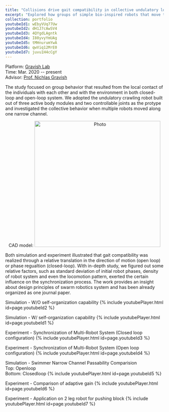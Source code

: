 ```yaml
---
title: "Collisions drive gait compatibility in collective undulatory locomotion"
excerpt: "Explored how groups of simple bio-inspired robots that move through lateral body undulation can locomote in close proximity through either autonomous or non-autonomous actuation. <br/> <img src='https://zhuonan-hao.github.io/Homepage/images/swarm.png'>   <img src='https://zhuonan-hao.github.io/Homepage/images/exp.png'>"
collection: portfolio
youtubeId1: wEbyVUq77Uw
youtubeId2: dH1J7cAwSV4
youtubeId3: 4QYgdLAgntk
youtubeId4: I80yvyYmUAg
youtubeId5: tMHnurumYwA
youtubeId6: qwViq12MrE0
youtubeId7: juvu1H4cCgY
---
```



<i class='fas fa-university'></i> Platform: [Gravish Lab](http://gravishlab.ucsd.edu/)   <br>
<i class='fas fa-calendar-alt'></i> Time: Mar. 2020 -- present   <br>
<i class='fas fa-address-book'></i> Advisor: [Prof. Nichlas Gravish](https://scholar.google.com/citations?user=AEWTj-4AAAAJ&hl=zh-CN)


The study focused on group behavior that resulted from the local contact of the individuals with each other and with the environment in both closed-loop and open-loop system. We adopted the undulatory crawling robot built out of three active body modules and two controllable joints as the protype and investigated the collective behavior when multiple robots moved along one narrow channel. <br/>

<p align="center">
  CAD model:
  <img src="https://zhuonan-hao.github.io/Homepage/images/CAD model.png?raw=true" alt="Photo" style="width:400px;"/>
</p>

Both simulation and experiment illustrated that gait compatibility was realized through a relative translation in the direction of motion (open loop) or phase regualtion (closed-loop). With in-depth study, we figured out some relative factors, such as standard deviation of initial robot phases, density of robot system and even the locomotion pattern, exerted the certain influence on the synchronization process. The work provides an insight about design principles of swarm robotics system and has been already organized as one journal paper.

Simulation - W/O self-organization capability
{% include youtubePlayer.html id=page.youtubeId2 %} <br/>

Simulation - W/ self-organization capability
{% include youtubePlayer.html id=page.youtubeId1 %} <br/>

Experiment - Synchronization of Multi-Robot System (Closed loop configuration)
{% include youtubePlayer.html id=page.youtubeId3 %} <br/>

Experiment - Synchronization of Multi-Robot System (Open loop configuration)
{% include youtubePlayer.html id=page.youtubeId4 %} <br/>

Simulation - Swimmer Narrow Channel Passability Comparision <br/>
Top: Openloop <br/>
Bottom: Closedloop
{% include youtubePlayer.html id=page.youtubeId5 %} <br/>

Experiment - Comparison of adaptive gain 
{% include youtubePlayer.html id=page.youtubeId6 %} <br/>

Experiment - Application on 2 leg robot for pushing block
{% include youtubePlayer.html id=page.youtubeId7 %} <br/>

